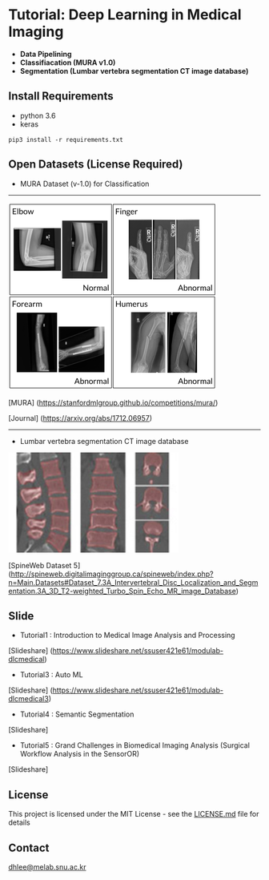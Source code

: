 # Tutorial: Deep Learning in Medical Imaging 

- **Data Pipelining**
- **Classifiacation (MURA v1.0)**
- **Segmentation (Lumbar vertebra segmentation CT image database)**


## Install Requirements

- python 3.6
- keras
```
pip3 install -r requirements.txt
```

## Open Datasets (License Required)

- MURA Dataset (v-1.0) for Classification
---
![MURA Dataset](./assets/MURA.png)


[MURA] (https://stanfordmlgroup.github.io/competitions/mura/)

[Journal] (https://arxiv.org/abs/1712.06957)


---
- Lumbar vertebra segmentation CT image database

![Lumbar vertebra segmentation CT image database](./assets/DatabaseVertebraSegmentation.jpg)


[SpineWeb Dataset 5] (http://spineweb.digitalimaginggroup.ca/spineweb/index.php?n=Main.Datasets#Dataset_7.3A_Intervertebral_Disc_Localization_and_Segmentation.3A_3D_T2-weighted_Turbo_Spin_Echo_MR_image_Database)

## Slide

- Tutorial1 : Introduction to Medical Image Analysis and Processing

[Slideshare] (https://www.slideshare.net/ssuser421e61/modulab-dlcmedical)

- Tutorial3 : Auto ML

[Slideshare] (https://www.slideshare.net/ssuser421e61/modulab-dlcmedical3)

- Tutorial4 : Semantic Segmentation

[Slideshare] 

- Tutorial5 : Grand Challenges in Biomedical Imaging Analysis (Surgical Workflow Analysis in the SensorOR)

[Slideshare] 


## License

This project is licensed under the MIT License - see the [LICENSE.md](LICENSE.md) file for details

## Contact

dhlee@melab.snu.ac.kr

